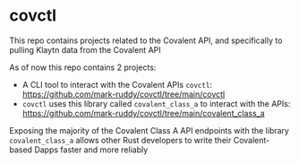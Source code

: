 # covctl
This repo contains projects related to the Covalent API, and specifically to pulling Klaytn data from the Covalent API  

As of now this repo contains 2 projects:

- A CLI tool to interact with the Covalent APIs `covctl`: https://github.com/mark-ruddy/covctl/tree/main/covctl
- `covctl` uses this library called `covalent_class_a` to interact with the APIs: https://github.com/mark-ruddy/covctl/tree/main/covalent_class_a

Exposing the majority of the Covalent Class A API endpoints with the library `covalent_class_a` allows other Rust developers to write their Covalent-based Dapps faster and more reliably  
